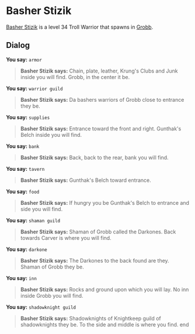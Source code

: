 # Basher Stizik



[Basher Stizik](/npc/52016) is a level 34 Troll Warrior that spawns in [Grobb](/zone/52).



## Dialog

**You say:** `armor`



>**Basher Stizik says:** Chain, plate, leather, Krung's Clubs and Junk inside you will find.  Grobb, in the center it be.

**You say:** `warrior guild`



>**Basher Stizik says:** Da bashers warriors of Grobb close to entrance they be.

**You say:** `supplies`



>**Basher Stizik says:** Entrance toward the front and right.  Gunthak's Belch inside you will find.

**You say:** `bank`



>**Basher Stizik says:** Back, back to the rear, bank you will find.

**You say:** `tavern`



>**Basher Stizik says:** Gunthak's Belch toward entrance.

**You say:** `food`



>**Basher Stizik says:** If hungry you be Gunthak's Belch to entrance and side you will find.

**You say:** `shaman guild`



>**Basher Stizik says:** Shaman of Grobb called the Darkones.  Back towards Carver is where you will find.

**You say:** `darkone`



>**Basher Stizik says:** The Darkones to the back found are they.  Shaman of Grobb they be.

**You say:** `inn`



>**Basher Stizik says:** Rocks and ground upon which you will lay.  No inn inside Grobb you will find.

**You say:** `shadowknight guild`



>**Basher Stizik says:** Shadowknights of Knightkeep guild of shadowknights they be.  To the side and middle is where you find.
end
